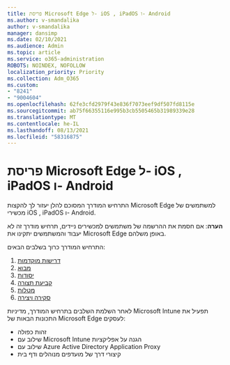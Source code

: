 ```yaml
---
title: פריסת Microsoft Edge ל- iOS , iPadOS ו- Android
ms.author: v-smandalika
author: v-smandalika
manager: dansimp
ms.date: 02/10/2021
ms.audience: Admin
ms.topic: article
ms.service: o365-administration
ROBOTS: NOINDEX, NOFOLLOW
localization_priority: Priority
ms.collection: Adm_O365
ms.custom:
- "8241"
- "9004604"
ms.openlocfilehash: 62fe3cfd2979f43e836f7073eef9df507fd8115e
ms.sourcegitcommit: ab75f66355116e995b3cb5505465b31989339e28
ms.translationtype: MT
ms.contentlocale: he-IL
ms.lasthandoff: 08/13/2021
ms.locfileid: "58316875"
---
```

# <a name="deploy-microsoft-edge-to-ios-ipados-and-android"></a>פריסת Microsoft Edge ל- iOS , iPadOS ו- Android

התרחיש המודרך המסוכם להלן יעזור לך להקצות Microsoft Edge למשתמשים של מכשירי iOS , iPadOS ו- Android.

**הערה**: אם חסמת את ההרשמה של משתמשים למכשירים ניידים, תרחיש מודרך זה לא יעבוד והמשתמשים יתקינו את Microsoft Edge באופן משלהם.

התרחיש המודרך כרוך בשלבים הבאים:

1. [דרישות מוקדמות](https://docs.microsoft.com/mem/intune/fundamentals/guided-scenarios-edge#prerequisites)
2. [מבוא](https://docs.microsoft.com/mem/intune/fundamentals/guided-scenarios-edge#step-1---introduction)
3. [יסודות](https://docs.microsoft.com/mem/intune/fundamentals/guided-scenarios-edge#step-2---basics)
4. [קביעת תצורה](https://docs.microsoft.com/mem/intune/fundamentals/guided-scenarios-edge#step-3---configuration)
5. [מטלות](https://docs.microsoft.com/mem/intune/fundamentals/guided-scenarios-edge#step-4---assignments)
6. [סקירה ויצירה](https://docs.microsoft.com/mem/intune/fundamentals/guided-scenarios-edge#step-5---review--create)

לאחר השלמת השלבים בתרחיש המודרך, מדיניות Microsoft Intune תפעיל את התכונות הבאות של Microsoft Edge לעסקים:

- זהות כפולה
- שילוב עם Microsoft Intune הגנה על אפליקציות
- שילוב עם Azure Active Directory Application Proxy
- קיצורי דרך של מועדפים מנוהלים ודף בית
